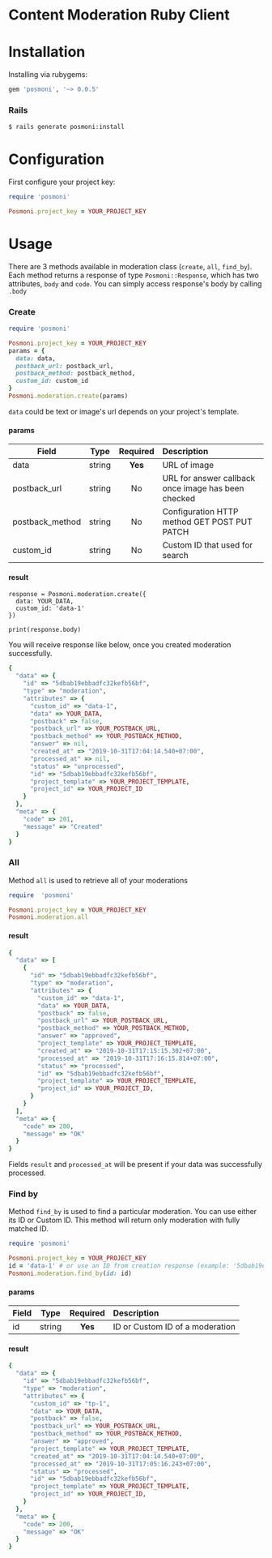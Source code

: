 # Content Moderation Ruby Client

# Installation

Installing via rubygems:

```ruby
gem 'posmoni', '~> 0.0.5'
```

### Rails

```bash
$ rails generate posmoni:install
```

# Configuration

First configure your project key:

```ruby
require 'posmoni'

Posmoni.project_key = YOUR_PROJECT_KEY
```
# Usage

There are 3 methods available in moderation class (`create`, `all`, `find_by`). Each
method returns a response of type `Posmoni::Response`, which has two attributes,
`body` and `code`. You can simply access response's body by calling `.body`

### Create
```ruby
require 'posmoni'

Posmoni.project_key = YOUR_PROJECT_KEY
params = {
  data: data,
  postback_url: postback_url,
  postback_method: postback_method,
  custom_id: custom_id
}
Posmoni.moderation.create(params)
```

`data` could be text or image's url depends on your project's template.

#### params

| Field        | Type           | Required  | Description |
| ------------- |:-------------:| :-----:| :-----|
| data | string | **Yes** | URL of image |
| postback_url| string| No | URL for answer callback once image has been checked |
| postback_method| string | No | Configuration HTTP method GET POST PUT PATCH |
| custom_id | string | No | Custom ID that used for search |

#### result
```
response = Posmoni.moderation.create({
  data: YOUR_DATA,
  custom_id: 'data-1'
})

print(response.body)
```

You will receive response like below, once you created moderation successfully.

```ruby
{
  "data" => {
    "id" => "5dbab19ebbadfc32kefb56bf",
    "type" => "moderation",
    "attributes" => {
      "custom_id" => "data-1",
      "data" => YOUR_DATA,
      "postback" => false,
      "postback_url" => YOUR_POSTBACK_URL,
      "postback_method" => YOUR_POSTBACK_METHOD,
      "answer" => nil,
      "created_at" => "2019-10-31T17:04:14.540+07:00",
      "processed_at" => nil,
      "status" => "unprocessed",
      "id" => "5dbab19ebbadfc32kefb56bf",
      "project_template" => YOUR_PROJECT_TEMPLATE,
      "project_id" => YOUR_PROJECT_ID
    }
  },
  "meta" => {
    "code" => 201,
    "message" => "Created"
  }
}
```

### All
Method `all` is used to retrieve all of your moderations

```ruby
require  'posmoni'

Posmoni.project_key = YOUR_PROJECT_KEY
Posmoni.moderation.all
```

#### result
```ruby
{
  "data" => [
    {
      "id" => "5dbab19ebbadfc32kefb56bf",
      "type" => "moderation",
      "attributes" => {
        "custom_id" => "data-1",
        "data" => YOUR_DATA,
        "postback" => false,
        "postback_url" => YOUR_POSTBACK_URL,
        "postback_method" => YOUR_POSTBACK_METHOD,
        "answer" => "approved",
        "project_template" => YOUR_PROJECT_TEMPLATE,
        "created_at" => "2019-10-31T17:15:15.302+07:00",
        "processed_at" => "2019-10-31T17:16:15.814+07:00",
        "status" => "processed",
        "id" => "5dbab19ebbadfc32kefb56bf",
        "project_template" => YOUR_PROJECT_TEMPLATE,
        "project_id" => YOUR_PROJECT_ID,
      }
    }
  ],
  "meta" => {
    "code" => 200,
    "message" => "OK"
  }
}
```

Fields `result` and `processed_at` will be present if your data was successfully processed.

### Find by
Method `find_by` is used to find a particular moderation. You can use either its
ID or Custom ID. This method will return only moderation with fully matched ID.

```ruby
require 'posmoni'

Posmoni.project_key = YOUR_PROJECT_KEY
id = 'data-1' # or use an ID from creation response (example: '5dbab19ebbadfc32kefb56bf')
Posmoni.moderation.find_by(id: id)
```

#### params

| Field        | Type           | Required  | Description |
| ------------- |:-------------:| :-----:| :-----|
| id | string | **Yes** | ID or Custom ID of a moderation |

#### result
```ruby
{
  "data" => {
    "id" => "5dbab19ebbadfc32kefb56bf",
    "type" => "moderation",
    "attributes" => {
      "custom_id" => "tp-1",
      "data" => YOUR_DATA,
      "postback" => false,
      "postback_url" => YOUR_POSTBACK_URL,
      "postback_method" => YOUR_POSTBACK_METHOD,
      "answer" => "approved",
      "project_template" => YOUR_PROJECT_TEMPLATE,
      "created_at" => "2019-10-31T17:04:14.540+07:00",
      "processed_at" => "2019-10-31T17:05:16.243+07:00",
      "status" => "processed",
      "id" => "5dbab19ebbadfc32kefb56bf",
      "project_template" => YOUR_PROJECT_TEMPLATE,
      "project_id" => YOUR_PROJECT_ID,
    }
  },
  "meta" => {
    "code" => 200,
    "message" => "OK"
  }
}
```
